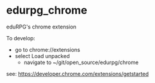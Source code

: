 # edurpg_chrome
eduRPG's chrome extension

To develop: 
- go to chrome://extensions
- select Load unpacked 
  - navigate to ~/git/open_source/edurpg/chrome

see: https://developer.chrome.com/extensions/getstarted 
